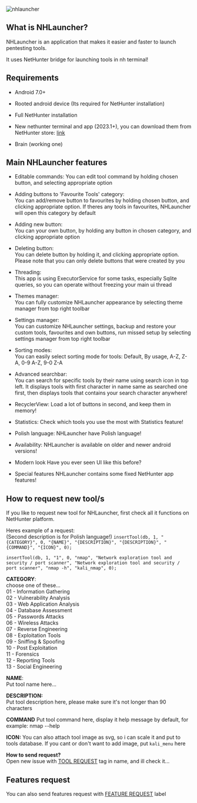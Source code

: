 ![nhlauncher](https://user-images.githubusercontent.com/111238843/236333484-35782200-224a-441d-9e8f-e2b54c86eeb1.png)

## What is NHLauncher?
NHLauncher is an application that makes it easier and faster to launch pentesting tools.

It uses NetHunter bridge for launching tools in nh terminal!

## Requirements
- Android 7.0+
- Rooted android device (Its required for NetHunter installation)
- Full NetHunter installation
- New nethunter terminal and app (2023.1+), you can download them from NetHunter store: [link](https://store.nethunter.com/)

- Brain (working one)

## Main NHLauncher features
- Editable commands:
  You can edit tool command by holding chosen button, and selecting appropriate option

- Adding buttons to 'Favourite Tools' category:  
  You can add/remove button to favourites by holding chosen button, and clicking appropriate option. If theres any tools in favourites, NHLauncher will open this category by default

- Adding new button:  
  You can your own button, by holding any button in chosen category, and clicking appropriate option

- Deleting button:  
  You can delete button by holding it, and clicking appropriate option. Please note that you can only delete buttons that were created by you

- Threading:  
  This app is using ExecutorService for some tasks, especially Sqlite queries, so you can operate without freezing your main ui thread

- Themes manager:  
  You can fully customize NHLauncher appearance by selecting theme manager from top right toolbar

- Settings manager:  
  You can customize NHLauncher settings, backup and restore your custom tools, favourites and own buttons, run missed setup by selecting settings manager from top right toolbar

- Sorting modes:  
  You can easily select sorting mode for tools: Default, By usage, A-Z, Z-A, 0-9 A-Z, 9-0 Z-A

- Advanced searchbar:  
  You can search for specific tools by their name using search icon in top left. It displays tools with first character in name same as searched one first, then displays tools that contains your search character anywhere!

- RecyclerView:
  Load a lot of buttons in second, and keep them in memory!

- Statistics:
  Check which tools you use the most with Statistics feature!

- Polish language:
  NHLauncher have Polish language!

- Availability:
  NHLauncher is available on older and newer android versions!

- Modern look
  Have you ever seen UI like this before?

- Special features
  NHLauncher contains some fixed NetHunter app features!

## How to request new tool/s
If you like to request new tool for NHLauncher, first check all it functions on NetHunter platform.

Heres example of a request:  
(Second description is for Polish language!)
`insertTool(db, 1, "{CATEGORY}", 0, "{NAME}", "{DESCRIPTION}", "{DESCRIPTION}", "{COMMAND}", "{ICON}", 0);`

`insertTool(db, 1, "1", 0, "nmap", "Network exploration tool and security / port scanner", "Network exploration tool and security / port scanner", "nmap -h", "kali_nmap", 0);`

**CATEGORY**:   
choose one of these...  
01 - Information Gathering  
02 - Vulnerability Analysis  
03 - Web Application Analysis  
04 - Database Assessment  
05 - Passwords Attacks  
06 - Wireless Attacks  
07 - Reverse Engineering  
08 - Exploitation Tools  
09 - Sniffing &amp; Spoofing  
10 - Post Exploitation  
11 - Forensics  
12 - Reporting Tools  
13 - Social Engineering

**NAME**:  
Put tool name here...

**DESCRIPTION:**  
Put tool description here, please make sure it's not longer than 90 characters

**COMMAND**
Put tool command here, display it help message by default, for example: nmap --help

**ICON:**
You can also attach tool image as svg, so i can scale it and put to tools database.
If you cant or don't want to add image, put `kali_menu` here

**How to send request?**  
Open new issue with [TOOL REQUEST](https://github.com/cr4sh-me/NHLauncher/labels) tag in name, and ill check it...

## Features request
You can also send features request with [FEATURE REQUEST](https://github.com/cr4sh-me/NHLauncher/labels) label